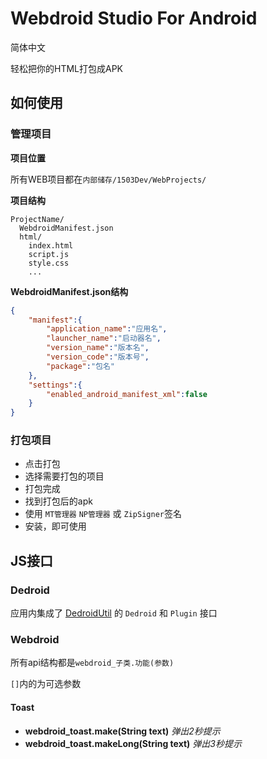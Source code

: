 # Webdroid Studio For Android
简体中文

轻松把你的HTML打包成APK
## 如何使用
### 管理项目
**项目位置**

所有WEB项目都在`内部储存/1503Dev/WebProjects/`

**项目结构**

```
ProjectName/
  WebdroidManifest.json
  html/
    index.html
    script.js
    style.css
    ...
```
**WebdroidManifest.json结构**
```json
{
    "manifest":{
        "application_name":"应用名",
        "launcher_name":"启动器名",
        "version_name":"版本名",
        "version_code":"版本号",
        "package":"包名"
    },
    "settings":{
        "enabled_android_manifest_xml":false
    }
}
```
### 打包项目
- 点击打包
- 选择需要打包的项目
- 打包完成
- 找到打包后的apk
- 使用 `MT管理器` `NP管理器` 或 `ZipSigner`签名
- 安装，即可使用

## JS接口
### Dedroid
应用内集成了 [DedroidUtil](https://github.com/TheChuan1503/DedroidUtil/) 的 `Dedroid` 和 `Plugin` 接口
### Webdroid
所有api结构都是`webdroid_子类.功能(参数)`

`[]`内的为可选参数
#### Toast
- **webdroid_toast.make(String text)** *弹出2秒提示*
- **webdroid_toast.makeLong(String text)** *弹出3秒提示*
